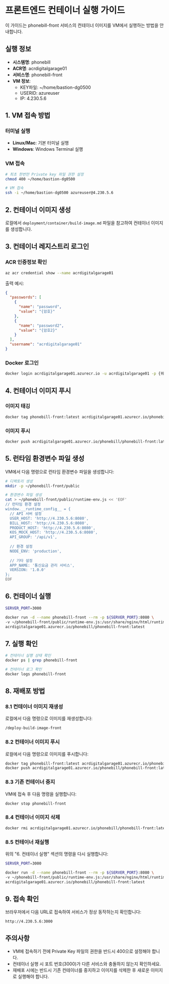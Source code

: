 # 프론트엔드 컨테이너 실행 가이드

이 가이드는 phonebill-front 서비스의 컨테이너 이미지를 VM에서 실행하는 방법을 안내합니다.

## 실행 정보

- **시스템명**: phonebill
- **ACR명**: acrdigitalgarage01
- **서비스명**: phonebill-front
- **VM 정보**:
  - KEY파일: ~/home/bastion-dg0500
  - USERID: azureuser
  - IP: 4.230.5.6

## 1. VM 접속 방법

### 터미널 실행
- **Linux/Mac**: 기본 터미널 실행
- **Windows**: Windows Terminal 실행

### VM 접속
```bash
# 최초 한번만 Private key 파일 권한 설정
chmod 400 ~/home/bastion-dg0500

# VM 접속
ssh -i ~/home/bastion-dg0500 azureuser@4.230.5.6
```

## 2. 컨테이너 이미지 생성

로컬에서 `deployment/container/build-image.md` 파일을 참고하여 컨테이너 이미지를 생성합니다.

## 3. 컨테이너 레지스트리 로그인

### ACR 인증정보 확인
```bash
az acr credential show --name acrdigitalgarage01
```

출력 예시:
```json
{
  "passwords": [
    {
      "name": "password",
      "value": "{암호}"
    },
    {
      "name": "password2",
      "value": "{암호2}"
    }
  ],
  "username": "acrdigitalgarage01"
}
```

### Docker 로그인
```bash
docker login acrdigitalgarage01.azurecr.io -u acrdigitalgarage01 -p {위에서 확인한 암호}
```

## 4. 컨테이너 이미지 푸시

### 이미지 태깅
```bash
docker tag phonebill-front:latest acrdigitalgarage01.azurecr.io/phonebill/phonebill-front:latest
```

### 이미지 푸시
```bash
docker push acrdigitalgarage01.azurecr.io/phonebill/phonebill-front:latest
```

## 5. 런타임 환경변수 파일 생성

VM에서 다음 명령으로 런타임 환경변수 파일을 생성합니다:

```bash
# 디렉토리 생성
mkdir -p ~/phonebill-front/public

# 환경변수 파일 생성
cat > ~/phonebill-front/public/runtime-env.js << 'EOF'
// 런타임 환경 설정
window.__runtime_config__ = {
  // API 서버 설정
  USER_HOST: 'http://4.230.5.6:8080',
  BILL_HOST: 'http://4.230.5.6:8080', 
  PRODUCT_HOST: 'http://4.230.5.6:8080',
  KOS_MOCK_HOST: 'http://4.230.5.6:8080',
  API_GROUP: '/api/v1',
  
  // 환경 설정
  NODE_ENV: 'production',
  
  // 기타 설정
  APP_NAME: '통신요금 관리 서비스',
  VERSION: '1.0.0'
};
EOF
```

## 6. 컨테이너 실행

```bash
SERVER_PORT=3000

docker run -d --name phonebill-front --rm -p ${SERVER_PORT}:8080 \
-v ~/phonebill-front/public/runtime-env.js:/usr/share/nginx/html/runtime-env.js \
acrdigitalgarage01.azurecr.io/phonebill/phonebill-front:latest
```

## 7. 실행 확인

```bash
# 컨테이너 실행 상태 확인
docker ps | grep phonebill-front

# 컨테이너 로그 확인
docker logs phonebill-front
```

## 8. 재배포 방법

### 8.1 컨테이너 이미지 재생성
로컬에서 다음 명령으로 이미지를 재생성합니다:
```bash
/deploy-build-image-front
```

### 8.2 컨테이너 이미지 푸시
로컬에서 다음 명령으로 이미지를 푸시합니다:
```bash
docker tag phonebill-front:latest acrdigitalgarage01.azurecr.io/phonebill/phonebill-front:latest
docker push acrdigitalgarage01.azurecr.io/phonebill/phonebill-front:latest
```

### 8.3 기존 컨테이너 중지
VM에 접속 후 다음 명령을 실행합니다:
```bash
docker stop phonebill-front
```

### 8.4 컨테이너 이미지 삭제
```bash
docker rmi acrdigitalgarage01.azurecr.io/phonebill/phonebill-front:latest
```

### 8.5 컨테이너 재실행
위의 "6. 컨테이너 실행" 섹션의 명령을 다시 실행합니다:
```bash
SERVER_PORT=3000

docker run -d --name phonebill-front --rm -p ${SERVER_PORT}:8080 \
-v ~/phonebill-front/public/runtime-env.js:/usr/share/nginx/html/runtime-env.js \
acrdigitalgarage01.azurecr.io/phonebill/phonebill-front:latest
```

## 9. 접속 확인

브라우저에서 다음 URL로 접속하여 서비스가 정상 동작하는지 확인합니다:
```
http://4.230.5.6:3000
```

## 주의사항

- VM에 접속하기 전에 Private Key 파일의 권한을 반드시 400으로 설정해야 합니다.
- 컨테이너 실행 시 포트 번호(3000)가 다른 서비스와 충돌하지 않는지 확인하세요.
- 재배포 시에는 반드시 기존 컨테이너를 중지하고 이미지를 삭제한 후 새로운 이미지로 실행해야 합니다.